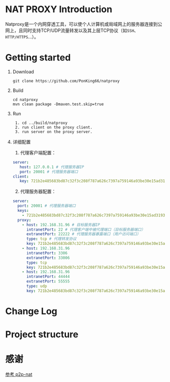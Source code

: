 # NAT PROXY Introduction
Natproxy是一个内网穿透工具，可以使个人计算机或局域网上的服务器连接到公网上，且同时支持TCP/UDP流量转发以及其上层TCP协议（如`SSH`、`HTTP/HTTPS`...）。

# Getting started
1. Download
   ```shell
   git clone https://github.com/PonKing66/natproxy
    ```
   
2. Build
   ```shell
   cd natproxy
   mvn clean package -Dmaven.test.skip=true
    ```
   
3. Run
   ```
    1. cd ../build/natproxy
    2. run client on the proxy client.
    3. run server on the proxy server.
   ```
   
4. 详细配置
   1. 代理客户端配置：
   ```yaml
   server:
      host: 127.0.0.1 # 代理服务器IP
      port: 20001 # 代理服务器端口
   client:
      key: 721b2e485683bd87c32f3c208f787a626c7397a759146a93be30e15ad3193084 # 认证 client key
   ```
   
   2. 代理服务器配置：
   ```yaml
   server:
     port: 20001 # 代理服务器端口
     keys:
       - 721b2e485683bd87c32f3c208f787a626c7397a759146a93be30e15ad3193084 # 合法登录 client Key,与代理客户端配置中配置一致
     proxy:
       - host: 192.168.31.96 # 目标服务器IP
         intranetPort: 22 # 代理客户端中被代理端口（目标服务器端口）
         extranetPort: 22222 # 代理服务器暴露端口（用户访问端口）
         type: tcp # 代理转发协议
         key: 721b2e485683bd87c32f3c208f787a626c7397a759146a93be30e15ad3193084 # 指定开启代理客户端
       - host: 192.168.31.96
         intranetPort: 3306
         extranetPort: 33006
         type: tcp
         key: 721b2e485683bd87c32f3c208f787a626c7397a759146a93be30e15ad3193084
       - host: 192.168.31.96
         intranetPort: 44444
         extranetPort: 55555
         type: udp
         key: 721b2e485683bd87c32f3c208f787a626c7397a759146a93be30e15ad3193084
   ```
   
# Change Log

# Project structure

# 感谢

[参考 p2p-nat](https://gitee.com/TANGMONK-MEAT/p2p-nat)
